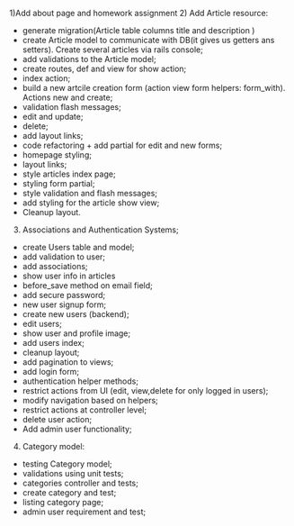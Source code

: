 1)Add about page and homework assignment
2) Add Article resource:
- generate migration(Article table columns title and description )
- create Article model to communicate with DB(it gives us getters ans setters). Create several articles via rails console;
- add validations to the Article model;
- create routes, def and view for show action;
- index action;
- build a new artcile creation form (action view form helpers: form_with). Actions new and create;
- validation flash messages;
- edit and update;
- delete;
- add layout links;
- code refactoring + add partial for edit and new forms;
- homepage styling;
- layout links;
- style articles index page;
- styling form partial;
- style validation and flash messages;
- add styling for the article show view;
- Cleanup layout.
3) Associations and Authentication Systems;
 - create Users table and model;
 - add validation to user;
 - add associations;
 - show user info in articles
 - before_save method on email field;
 - add secure password;
 - new user signup form;
 - create new users (backend);
 - edit users;
 - show user and profile image;
 - add users index;
 - cleanup layout;
 - add pagination to views;
 - add login form;
 - authentication helper methods;
 - restrict actions from UI (edit, view,delete for only logged in users);
 - modify navigation based on helpers;
 - restrict actions at controller level;
 - delete user action;
 - Add admin user functionality;
 4) Category model:
 - testing Category model;
 - validations using unit tests;
 - categories controller and tests;
 - create category and test;
 - listing category page;
 - admin user requirement and test;